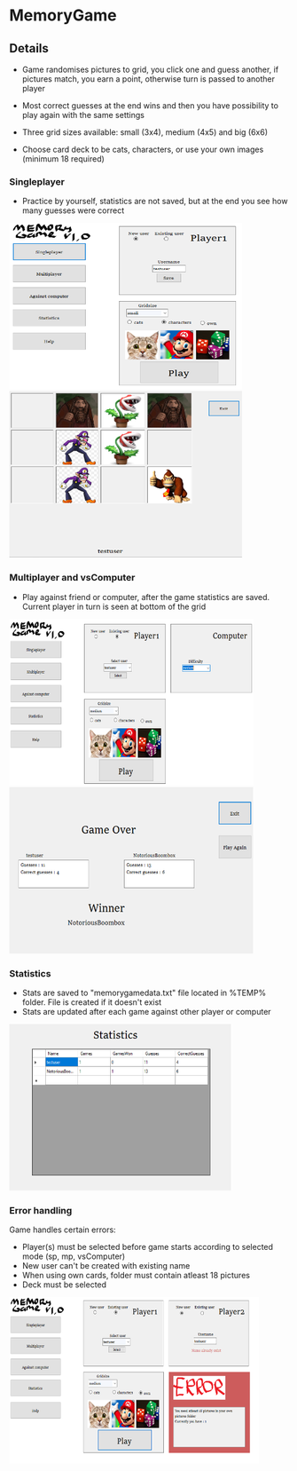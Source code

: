 # MemoryGame

## Details

- Game randomises pictures to grid, you click one and guess another, if pictures match, you earn a point, otherwise turn is passed to another player

- Most correct guesses at the end wins and then you have possibility to play again with the same settings

- Three grid sizes available: small (3x4), medium (4x5) and big (6x6) 

- Choose card deck to be cats, characters, or use your own images (minimum 18 required)

### Singleplayer
- Practice by yourself, statistics are not saved, but at the end you see how many guesses were correct

<img src="MemoryGame/Pictures/Git/singleplayer.PNG" height=300px, width=420px>  <img src="MemoryGame/Pictures/Git/sp_small.PNG" height=300px, width=420px>


### Multiplayer and vsComputer
- Play against friend or computer, after the game statistics are saved. Current player in turn is seen at bottom of the grid

<img src="MemoryGame/Pictures/Git/vscomp.PNG" height=300px, width=440px>  <img src="MemoryGame/Pictures/Git/vsCompEnd.PNG" height=300px, width=440px>

### Statistics
- Stats are saved to "memorygamedata.txt" file located in %TEMP% folder. File is created if it doesn't exist
- Stats are updated after each game against other player or computer

<img src="MemoryGame/Pictures/Git/stats.PNG" height=300px, width=400px>  


### Error handling
Game handles certain errors:
- Player(s) must be selected before game starts according to selected mode (sp, mp, vsComputer)
- New user can't be created with existing name
- When using own cards, folder must contain atleast 18 pictures
- Deck must be selected

<img src="MemoryGame/Pictures/Git/mp_errors.PNG" height=300px, width=450px>

